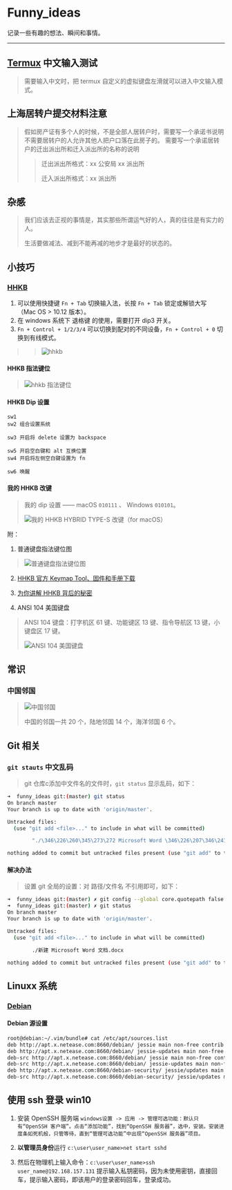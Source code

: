 # Funny_ideas
记录一些有趣的想法、瞬间和事情。

---

## [Termux](https://termux.com/) 中文输入测试
> 需要输入中文时，把 termux 自定义的虚拟键盘左滑就可以进入中文输入模式。

## 上海居转户提交材料注意
> 假如房产证有多个人的时候，不是全部人居转户时，需要写一个承诺书说明不需要居转户的人允许其他人把户口落在此房子的。
>  需要写一个承诺居转户的迁出派出所和迁入派出所的名称的说明
>> 迁出派出所格式：xx 公安局 xx 派出所
>>
>> 迁入派出所格式：xx 派出所

## 杂感
> 我们应该去正视的事情是，其实那些所谓运气好的人，真的往往是有实力的人。
>
> 生活要做减法、减到不能再减的地步才是最好的状态的。

## 小技巧
### [HHKB](https://item.jd.com/62603602537.html)
1. 可以使用快捷键 `Fn + Tab` 切换输入法，长按 `Fn + Tab` 锁定或解锁大写（Mac OS > 10.12 版本）。
2. 在 windows 系统下 退格键 的使用，需要打开 dip3 开关。
3. `Fn + Control + 1/2/3/4` 可以切换到配对的不同设备，`Fn + Control + 0` 切换到有线模式。
>>
>> ![hhkb](/pics/003_hhkb.png)

#### HHKB 指法键位
> ![hhkb 指法键位](/pics/004_hhkb.png)

#### HHKB Dip 设置
```
sw1
sw2 组合设置系统

sw3 开启将 delete 设置为 backspace

sw5 开启空白键和 alt 互换位置
sw4 开启将左侧空白键设置为 fn

sw6 唤醒
```
#### 我的 HHKB 改键
> 我的 dip 设置 —— macOS `010111` 、 Windows `010101`。
>
> ![我的 HHKB HYBRID TYPE-S 改键（for macOS）](/pics/005_hhkb-myconfig.jpg)

附：

1. 普通键盘指法键位图
> ![普通键盘指法键位图](/pics/002_nomal_key_map.png)

2. [HHKB 官方 Keymap Tool、固件和手册下载](https://happyhackingkb.com/download/)

3. [为你讲解 HHKB 背后的秘密](https://www.wstx.com/p-24844)

4. ANSI 104 美国键盘
> ANSI 104 键盘：打字机区 61 键、功能键区 13 键、指令导航区 13 键，小键盘区 17 键。
>
> ![ANSI 104 美国键盘](/pics/006-ANSI_104美国键盘.png)

## 常识
### 中国邻国
> ![中国邻国](/pics/001_chine_neighbore.png)
>
> 中国的邻国一共 20 个，陆地邻国 14 个，海洋邻国 6 个。

## Git 相关
### `git stauts` 中文乱码
> git 仓库c添加中文件名的文件时，`git status` 显示乱码，如下：
```bash
➜  funny_ideas git:(master) git status
On branch master
Your branch is up to date with 'origin/master'.

Untracked files:
  (use "git add <file>..." to include in what will be committed)

        "./\346\226\260\345\273\272 Microsoft Word \346\226\207\346\241\243.docx"

nothing added to commit but untracked files present (use "git add" to track)
```
#### 解决办法
> 设置 git 全局的设置：对 路径/文件名 不引用即可，如下：
```bash
➜  funny_ideas git:(master) ✗ git config --global core.quotepath false
➜  funny_ideas git:(master) ✗ git status
On branch master
Your branch is up to date with 'origin/master'.

Untracked files:
  (use "git add <file>..." to include in what will be committed)

        ./新建 Microsoft Word 文档.docx

nothing added to commit but untracked files present (use "git add" to track)
```

## Linuxx 系统
### [Debian](https://www.debian.org/)
#### Debian 源设置
```bash
root@debian:~/.vim/bundle# cat /etc/apt/sources.list
deb http://apt.x.netease.com:8660/debian/ jessie main non-free contrib
deb http://apt.x.netease.com:8660/debian/ jessie-updates main non-free contrib
deb-src http://apt.x.netease.com:8660/debian/ jessie main non-free contrib
deb-src http://apt.x.netease.com:8660/debian/ jessie-updates main non-free contrib
deb http://apt.x.netease.com:8660/debian-security/ jessie/updates main non-free contrib
deb-src http://apt.x.netease.com:8660/debian-security/ jessie/updates main non-free contrib
```
## 使用 ssh 登录 win10
1. 安装 OpenSSH 服务端
`windows设置 -> 应用 -> 管理可选功能：默认只有“OpenSSH 客户端”。点击“添加功能”，找到“OpenSSH 服务器”，选中，安装。安装进度条如死机般，只管等待，直到“管理可选功能”中出现“OpenSSH 服务器”项目。`

2. **以管理员身份**运行 `c:\user\user_name>net start sshd`

3. 然后在物理机上输入命令：`c:\user\user_name>ssh user_name@192.168.157.131` 提示输入私钥密码，因为未使用密钥，直接回车，提示输入密码，即该用户的登录密码回车，登录成功。
